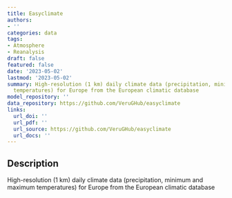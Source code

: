 ```yaml
---
title: Easyclimate
authors:
- ''
categories: data
tags:
- Atmosphere
- Reanalysis
draft: false
featured: false
date: '2023-05-02'
lastmod: '2023-05-02'
summary: High-resolution (1 km) daily climate data (precipitation, minimum and maximum
  temperatures) for Europe from the European climatic database
model_repository: ''
data_repository: https://github.com/VeruGHub/easyclimate
links:
  url_doi: ''
  url_pdf: ''
  url_source: https://github.com/VeruGHub/easyclimate
  url_docs: ''
---
```


## Description

High-resolution (1 km) daily climate data (precipitation, minimum and maximum temperatures) for Europe from the European climatic database

